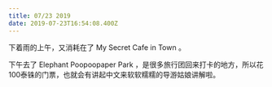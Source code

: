 ```yaml
---
title: 07/23 2019
date: 2019-07-23T16:54:08.400Z
---
```

下着雨的上午，又消耗在了 My Secret Cafe in Town 。

下午去了 Elephant Poopoopaper Park ，是很多旅行团回来打卡的地方，所以花100泰铢的门票，也就会有讲起中文来软软糯糯的导游姑娘讲解啦。
